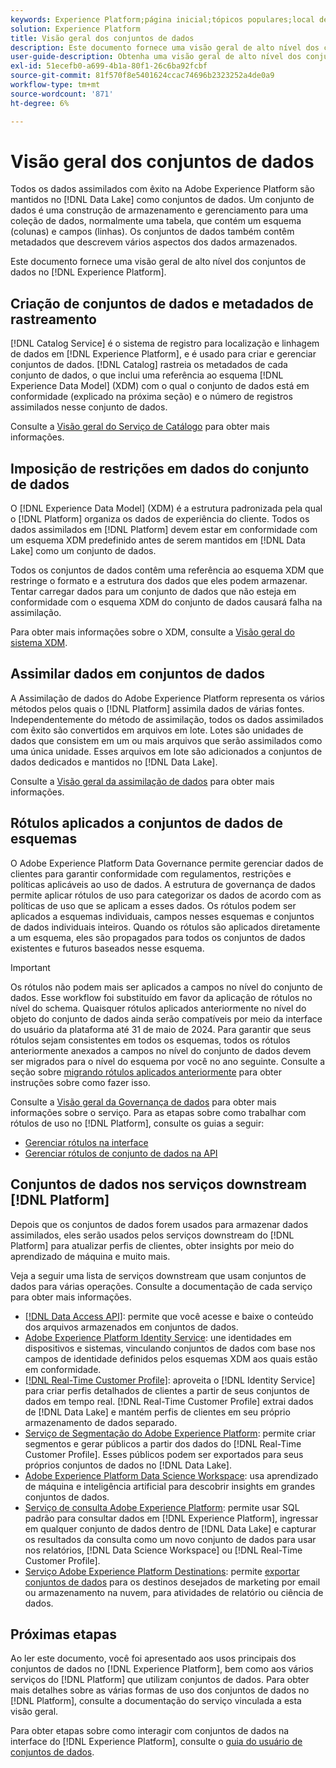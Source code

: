 ```yaml
---
keywords: Experience Platform;página inicial;tópicos populares;local de dados;Local de dados;Gerenciamento de dados;gerenciamento de dados;Linhagem;linhagem;tipo de dados;tipos de dados;tipos de dados;tipo de dados
solution: Experience Platform
title: Visão geral dos conjuntos de dados
description: Este documento fornece uma visão geral de alto nível dos conjuntos de dados na Experience Platform.
user-guide-description: Obtenha uma visão geral de alto nível dos conjuntos de dados no Experience Platform com este guia. Saiba como criá-los, aplicar restrições aos dados e assimilar dados nos conjuntos de dados aqui.
exl-id: 51ecefb0-a699-4b1a-80f1-26c6ba92fcbf
source-git-commit: 81f570f8e5401624ccac74696b2323252a4de0a9
workflow-type: tm+mt
source-wordcount: '871'
ht-degree: 6%

---
```


# Visão geral dos conjuntos de dados

Todos os dados assimilados com êxito na Adobe Experience Platform são mantidos no [!DNL Data Lake] como conjuntos de dados. Um conjunto de dados é uma construção de armazenamento e gerenciamento para uma coleção de dados, normalmente uma tabela, que contém um esquema (colunas) e campos (linhas). Os conjuntos de dados também contêm metadados que descrevem vários aspectos dos dados armazenados.

Este documento fornece uma visão geral de alto nível dos conjuntos de dados no [!DNL Experience Platform].

## Criação de conjuntos de dados e metadados de rastreamento

[!DNL Catalog Service] é o sistema de registro para localização e linhagem de dados em [!DNL Experience Platform], e é usado para criar e gerenciar conjuntos de dados. [!DNL Catalog] rastreia os metadados de cada conjunto de dados, o que inclui uma referência ao esquema [!DNL Experience Data Model] (XDM) com o qual o conjunto de dados está em conformidade (explicado na próxima seção) e o número de registros assimilados nesse conjunto de dados.

Consulte a [Visão geral do Serviço de Catálogo](../home.md) para obter mais informações.

## Imposição de restrições em dados do conjunto de dados

O [!DNL Experience Data Model] (XDM) é a estrutura padronizada pela qual o [!DNL Platform] organiza os dados de experiência do cliente. Todos os dados assimilados em [!DNL Platform] devem estar em conformidade com um esquema XDM predefinido antes de serem mantidos em [!DNL Data Lake] como um conjunto de dados.

Todos os conjuntos de dados contêm uma referência ao esquema XDM que restringe o formato e a estrutura dos dados que eles podem armazenar. Tentar carregar dados para um conjunto de dados que não esteja em conformidade com o esquema XDM do conjunto de dados causará falha na assimilação.

Para obter mais informações sobre o XDM, consulte a [Visão geral do sistema XDM](../../xdm/home.md).

## Assimilar dados em conjuntos de dados

A Assimilação de dados do Adobe Experience Platform representa os vários métodos pelos quais o [!DNL Platform] assimila dados de várias fontes. Independentemente do método de assimilação, todos os dados assimilados com êxito são convertidos em arquivos em lote. Lotes são unidades de dados que consistem em um ou mais arquivos que serão assimilados como uma única unidade. Esses arquivos em lote são adicionados a conjuntos de dados dedicados e mantidos no [!DNL Data Lake].

Consulte a [Visão geral da assimilação de dados](../../ingestion/home.md) para obter mais informações.

## Rótulos aplicados a conjuntos de dados de esquemas

O Adobe Experience Platform Data Governance permite gerenciar dados de clientes para garantir conformidade com regulamentos, restrições e políticas aplicáveis ao uso de dados. A estrutura de governança de dados permite aplicar rótulos de uso para categorizar os dados de acordo com as políticas de uso que se aplicam a esses dados. Os rótulos podem ser aplicados a esquemas individuais, campos nesses esquemas e conjuntos de dados individuais inteiros. Quando os rótulos são aplicados diretamente a um esquema, eles são propagados para todos os conjuntos de dados existentes e futuros baseados nesse esquema.

>[!IMPORTANT]
>
>Os rótulos não podem mais ser aplicados a campos no nível do conjunto de dados. Esse workflow foi substituído em favor da aplicação de rótulos no nível do schema. Quaisquer rótulos aplicados anteriormente no nível do objeto do conjunto de dados ainda serão compatíveis por meio da interface do usuário da plataforma até 31 de maio de 2024. Para garantir que seus rótulos sejam consistentes em todos os esquemas, todos os rótulos anteriormente anexados a campos no nível do conjunto de dados devem ser migrados para o nível do esquema por você no ano seguinte. Consulte a seção sobre [migrando rótulos aplicados anteriormente](../../data-governance/e2e.md#migrate-labels) para obter instruções sobre como fazer isso.

Consulte a [Visão geral da Governança de dados](../../data-governance/home.md) para obter mais informações sobre o serviço. Para as etapas sobre como trabalhar com rótulos de uso no [!DNL Platform], consulte os guias a seguir:

* [Gerenciar rótulos na interface](../../data-governance/labels/user-guide.md)
* [Gerenciar rótulos de conjunto de dados na API](../../data-governance/labels/dataset-api.md)

## Conjuntos de dados nos serviços downstream [!DNL Platform]

Depois que os conjuntos de dados forem usados para armazenar dados assimilados, eles serão usados pelos serviços downstream do [!DNL Platform] para atualizar perfis de clientes, obter insights por meio do aprendizado de máquina e muito mais.

Veja a seguir uma lista de serviços downstream que usam conjuntos de dados para várias operações. Consulte a documentação de cada serviço para obter mais informações.

* [[!DNL Data Access API]](../../data-access/home.md): permite que você acesse e baixe o conteúdo dos arquivos armazenados em conjuntos de dados.
* [Adobe Experience Platform Identity Service](../../identity-service/home.md): une identidades em dispositivos e sistemas, vinculando conjuntos de dados com base nos campos de identidade definidos pelos esquemas XDM aos quais estão em conformidade.
* [[!DNL Real-Time Customer Profile]](../../profile/home.md): aproveita o [!DNL Identity Service] para criar perfis detalhados de clientes a partir de seus conjuntos de dados em tempo real. [!DNL Real-Time Customer Profile] extrai dados de [!DNL Data Lake] e mantém perfis de clientes em seu próprio armazenamento de dados separado.
* [Serviço de Segmentação do Adobe Experience Platform](../../segmentation/home.md): permite criar segmentos e gerar públicos a partir dos dados do [!DNL Real-Time Customer Profile]. Esses públicos podem ser exportados para seus próprios conjuntos de dados no [!DNL Data Lake].
* [Adobe Experience Platform Data Science Workspace](../../data-science-workspace/home.md): usa aprendizado de máquina e inteligência artificial para descobrir insights em grandes conjuntos de dados.
* [Serviço de consulta Adobe Experience Platform](../../query-service/home.md): permite usar SQL padrão para consultar dados em [!DNL Experience Platform], ingressar em qualquer conjunto de dados dentro de [!DNL Data Lake] e capturar os resultados da consulta como um novo conjunto de dados para usar nos relatórios, [!DNL Data Science Workspace] ou [!DNL Real-Time Customer Profile].
* [Serviço Adobe Experience Platform Destinations](../../destinations/home.md): permite [exportar conjuntos de dados](/help/destinations/ui/export-datasets.md) para os destinos desejados de marketing por email ou armazenamento na nuvem, para atividades de relatório ou ciência de dados.

## Próximas etapas

Ao ler este documento, você foi apresentado aos usos principais dos conjuntos de dados no [!DNL Experience Platform], bem como aos vários serviços do [!DNL Platform] que utilizam conjuntos de dados. Para obter mais detalhes sobre as várias formas de uso dos conjuntos de dados no [!DNL Platform], consulte a documentação do serviço vinculada a esta visão geral.

Para obter etapas sobre como interagir com conjuntos de dados na interface do [!DNL Experience Platform], consulte o [guia do usuário de conjuntos de dados](user-guide.md).
